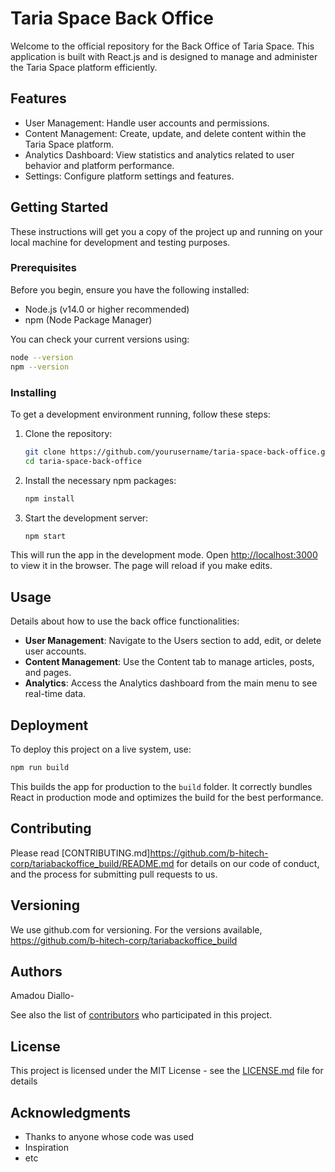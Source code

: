 # Taria Space Back Office

Welcome to the official repository for the Back Office of Taria Space. This application is built with React.js and is designed to manage and administer the Taria Space platform efficiently.

## Features

- User Management: Handle user accounts and permissions.
- Content Management: Create, update, and delete content within the Taria Space platform.
- Analytics Dashboard: View statistics and analytics related to user behavior and platform performance.
- Settings: Configure platform settings and features.

## Getting Started

These instructions will get you a copy of the project up and running on your local machine for development and testing purposes.

### Prerequisites

Before you begin, ensure you have the following installed:
- Node.js (v14.0 or higher recommended)
- npm (Node Package Manager)

You can check your current versions using:
```bash
node --version
npm --version
```

### Installing

To get a development environment running, follow these steps:

1. Clone the repository:
   ```bash
   git clone https://github.com/yourusername/taria-space-back-office.git
   cd taria-space-back-office
   ```

2. Install the necessary npm packages:
   ```bash
   npm install
   ```

3. Start the development server:
   ```bash
   npm start
   ```

This will run the app in the development mode. Open [http://localhost:3000](http://localhost:3000) to view it in the browser. The page will reload if you make edits.

## Usage

Details about how to use the back office functionalities:

- **User Management**: Navigate to the Users section to add, edit, or delete user accounts.
- **Content Management**: Use the Content tab to manage articles, posts, and pages.
- **Analytics**: Access the Analytics dashboard from the main menu to see real-time data.

## Deployment

To deploy this project on a live system, use:

```bash
npm run build
```

This builds the app for production to the `build` folder. It correctly bundles React in production mode and optimizes the build for the best performance.

## Contributing

Please read [CONTRIBUTING.md]https://github.com/b-hitech-corp/tariabackoffice_build/README.md for details on our code of conduct, and the process for submitting pull requests to us.

## Versioning

We use github.com for versioning. For the versions available, https://github.com/b-hitech-corp/tariabackoffice_build
## Authors

Amadou Diallo- 

See also the list of [contributors](https://github.com/yourusername/taria-space-back-office/contributors) who participated in this project.

## License

This project is licensed under the MIT License - see the [LICENSE.md](LICENSE.md) file for details

## Acknowledgments

- Thanks to anyone whose code was used
- Inspiration
- etc
